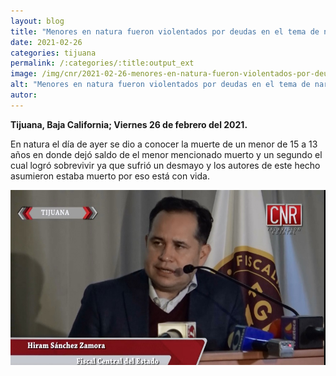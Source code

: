 ```yaml
---
layout: blog
title: "Menores en natura fueron violentados por deudas en el tema de narcomenudeo"
date: 2021-02-26
categories: tijuana
permalink: /:categories/:title:output_ext
image: /img/cnr/2021-02-26-menores-en-natura-fueron-violentados-por-deuda.jpg
alt: "Menores en natura fueron violentados por deudas en el tema de narcomenudeo"
autor:
---
```


**Tijuana, Baja California; Viernes 26 de febrero del 2021.** 

En natura el día de ayer se dio a conocer la muerte de un menor de 15 a 13 años en donde dejó saldo de el menor mencionado muerto y un segundo el cual logró sobrevivir ya que sufrió un desmayo y los autores de este hecho asumieron estaba muerto  por eso está con vida.

<div id="carouselExampleSlidesOnly" class="carousel slide" data-ride="carousel">
  <div class="carousel-inner">
    <div class="carousel-item active">
       <img class="d-block w-100" src="/img/cnr/2021-02-26-menores-en-natura-fueron-violentados-por-deuda.jpg" loading="lazy"  alt="Menores en natura fueron violentados por deudas en el tema de narcomenudeo">
    </div>
  </div>
</div>